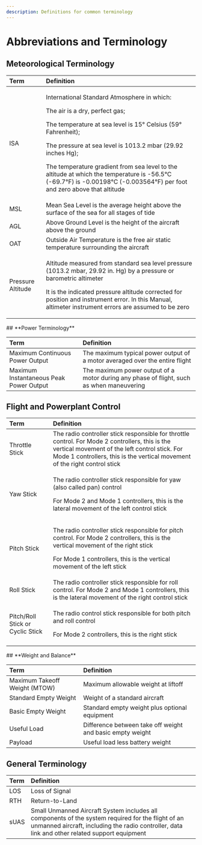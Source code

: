 ```yaml
---
description: Definitions for common terminology
---
```


# Abbreviations and Terminology

## **Meteorological Terminology**

<table>
  <thead>
    <tr>
      <th style="text-align:left">Term</th>
      <th style="text-align:left">Definition</th>
    </tr>
  </thead>
  <tbody>
    <tr>
      <td style="text-align:left">ISA</td>
      <td style="text-align:left">
        <p>International Standard Atmosphere in which:</p>
        <p>The air is a dry, perfect gas;</p>
        <p>The temperature at sea level is 15&#xB0; Celsius (59&#xB0; Fahrenheit);</p>
        <p>The pressure at sea level is 1013.2 mbar (29.92 inches Hg);</p>
        <p>The temperature gradient from sea level to the altitude at which the temperature
          is -56.5&#xB0;C (-69.7&#xB0;F) is -0.00198&#xB0;C (-0.003564&#xB0;F) per
          foot and zero above that altitude</p>
      </td>
    </tr>
    <tr>
      <td style="text-align:left">MSL</td>
      <td style="text-align:left">Mean Sea Level is the average height above the surface of the sea for
        all stages of tide</td>
    </tr>
    <tr>
      <td style="text-align:left">AGL</td>
      <td style="text-align:left">Above Ground Level is the height of the aircraft above the ground</td>
    </tr>
    <tr>
      <td style="text-align:left">OAT</td>
      <td style="text-align:left">Outside Air Temperature is the free air static temperature surrounding
        the aircraft</td>
    </tr>
    <tr>
      <td style="text-align:left">Pressure Altitude
        <br />
      </td>
      <td style="text-align:left">
        <p>Altitude measured from standard sea level pressure (1013.2 mbar, 29.92
          in. Hg) by a pressure or barometric altimeter</p>
        <p>It is the indicated pressure altitude corrected for position and instrument
          error. In this Manual, altimeter instrument errors are assumed to be zero</p>
      </td>
    </tr>
  </tbody>
</table>## **Power Terminology**

| Term | Definition |
| :--- | :--- |
| Maximum Continuous Power Output | The maximum typical power output of a motor averaged over the entire flight |
| Maximum Instantaneous Peak Power Output | The maximum power output of a motor during any phase of flight, such as when maneuvering |

## **Flight and Powerplant Control**

<table>
  <thead>
    <tr>
      <th style="text-align:left">Term</th>
      <th style="text-align:left">Definition</th>
    </tr>
  </thead>
  <tbody>
    <tr>
      <td style="text-align:left">Throttle Stick</td>
      <td style="text-align:left">The radio controller stick responsible for throttle control. For Mode
        2 controllers, this is the vertical movement of the left control stick.
        For Mode 1 controllers, this is the vertical movement of the right control
        stick</td>
    </tr>
    <tr>
      <td style="text-align:left">Yaw Stick</td>
      <td style="text-align:left">
        <p>The radio controller stick responsible for yaw (also called pan) control</p>
        <p>For Mode 2 and Mode 1 controllers, this is the lateral movement of the
          left control stick</p>
      </td>
    </tr>
    <tr>
      <td style="text-align:left">Pitch Stick</td>
      <td style="text-align:left">
        <p>The radio controller stick responsible for pitch control. For Mode 2 controllers,
          this is the vertical movement of the right stick</p>
        <p>For Mode 1 controllers, this is the vertical movement of the left stick</p>
      </td>
    </tr>
    <tr>
      <td style="text-align:left">Roll Stick</td>
      <td style="text-align:left">The radio controller stick responsible for roll control. For Mode 2 and
        Mode 1 controllers, this is the lateral movement of the right control stick</td>
    </tr>
    <tr>
      <td style="text-align:left">Pitch/Roll Stick or Cyclic Stick</td>
      <td style="text-align:left">
        <p>The radio control stick responsible for both pitch and roll control</p>
        <p>For Mode 2 controllers, this is the right stick
          <br />
        </p>
      </td>
    </tr>
  </tbody>
</table>## **Weight and Balance**

| Term | Definition |
| :--- | :--- |
| Maximum Takeoff Weight \(MTOW\) | Maximum allowable weight at liftoff |
| Standard Empty Weight | Weight of a standard aircraft |
| Basic Empty Weight | Standard empty weight plus optional equipment |
| Useful Load | Difference between take off weight and basic empty weight |
| Payload | Useful load less battery weight  |

## **General Terminology**

| Term | Definition |
| :--- | :--- |
| LOS | Loss of Signal |
| RTH | Return-to-Land |
| sUAS | Small Unmanned Aircraft System includes all components of the system required for the flight of an unmanned aircraft, including the radio controller, data link and other related support equipment  |

##  



